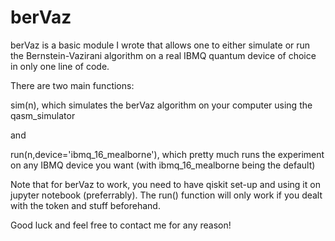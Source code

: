 # berVaz
berVaz is a basic module I wrote that allows one to either simulate or run the Bernstein-Vazirani algorithm on a real IBMQ quantum device of choice in only one line of code. 

There are two main functions:

sim(n), which simulates the berVaz algorithm on your computer using the qasm_simulator

and

run(n,device='ibmq_16_mealborne'), which pretty much runs the experiment on any IBMQ device you want (with ibmq_16_mealborne being the default)


Note that for berVaz to work, you need to have qiskit set-up and using it on jupyter notebook (preferrably). The run() function will only work if you dealt with the token and stuff beforehand.


Good luck and feel free to contact me for any reason!
